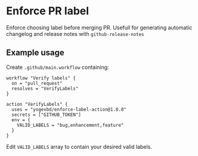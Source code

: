 # Enforce PR label

Enforce choosing label before merging PR. Usefull for generating automatic changelog and release notes with `github-release-notes`

## Example usage
Create `.github/main.workflow` containing:

```
workflow "Verify labels" {
  on = "pull_request"
  resolves = "VerifyLabels"
}

action "VerifyLabels" {
  uses = "yogevbd/enforce-label-action@1.0.0"
  secrets = ["GITHUB_TOKEN"]
  env = {
    VALID_LABELS = "bug,enhancement,feature"
  }
}
```

Edit `VALID_LABELS` array to contain your desired valid labels.
